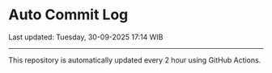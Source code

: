 # Auto Commit Log

Last updated: Tuesday, 30-09-2025 17:14 WIB

---

This repository is automatically updated every 2 hour using GitHub Actions.
